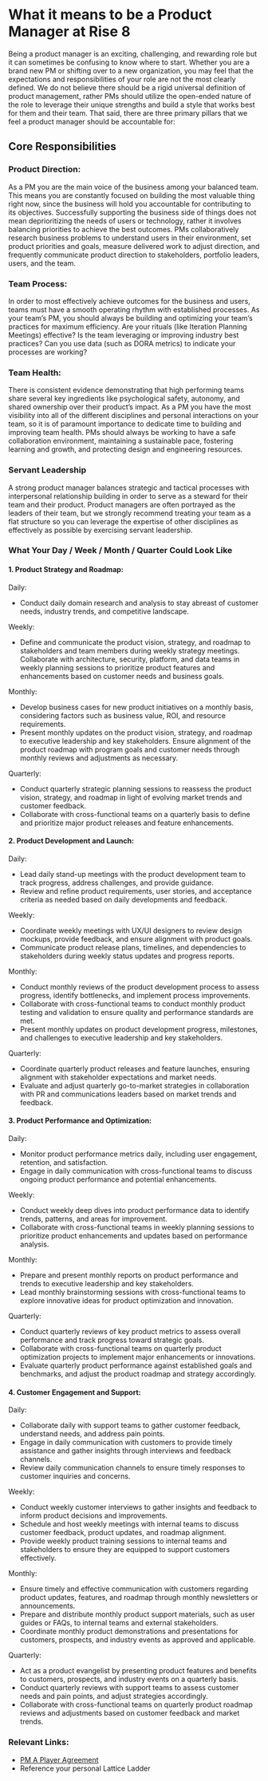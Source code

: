 # What it means to be a Product Manager at Rise 8
Being a product manager is an exciting, challenging, and rewarding role but it can sometimes be confusing to know where to start. Whether you are a brand new PM or shifting over to a new organization, you may feel that the expectations and responsibilities of your role are not the most clearly defined. We do not believe there should be a rigid universal definition of product management, rather PMs should utilize the open-ended nature of the role to leverage their unique strengths and build a style that works best for them and their team. That said, there are three primary pillars that we feel a product manager should be accountable for:

## Core Responsibilities

### Product Direction: 
As a PM you are the main voice of the business among your balanced team. This means you are constantly focused on building the most valuable thing right now, since the business will hold you accountable for contributing to its objectives. Successfully supporting the business side of things does not mean deprioritizing the needs of users or technology, rather it involves balancing priorities to achieve the best outcomes. PMs collaboratively research business problems to understand users in their environment, set product priorities and goals, measure delivered work to adjust direction, and frequently communicate product direction to stakeholders, portfolio leaders, users, and the team.

### Team Process: 
In order to most effectively achieve outcomes for the business and users, teams must have a smooth operating rhythm with established processes. As your team’s PM, you should always be building and optimizing your team’s practices for maximum efficiency. Are your rituals (like Iteration Planning Meetings) effective? Is the team leveraging or improving industry best practices? Can you use data (such as DORA metrics) to indicate your processes are working? 

### Team Health: 
There is consistent evidence demonstrating that high performing teams share several key ingredients like psychological safety, autonomy, and shared ownership over their product’s impact. As a PM you have the most visibility into all of the different disciplines and personal interactions on your team, so it is of paramount importance to dedicate time to building and improving team health. PMs should always be working to have a safe collaboration environment, maintaining a sustainable pace, fostering learning and growth, and protecting design and engineering resources.

### Servant Leadership
A strong product manager balances strategic and tactical processes with interpersonal relationship building in order to serve as a steward for their team and their product. Product managers are often portrayed as the leaders of their team, but we strongly recommend treating your team as a flat structure so you can leverage the expertise of other disciplines as effectively as possible by exercising servant leadership. 

### What Your Day / Week / Month / Quarter Could Look Like

#### 1. Product Strategy and Roadmap:


Daily:
* Conduct daily domain research and analysis to stay abreast of customer needs, industry trends, and competitive landscape.

Weekly:
* Define and communicate the product vision, strategy, and roadmap to stakeholders and team members during weekly strategy meetings.
Collaborate with architecture, security, platform, and data teams in weekly planning sessions to prioritize product features and enhancements based on customer needs and business goals.

Monthly:
* Develop business cases for new product initiatives on a monthly basis, considering factors such as business value, ROI, and resource requirements.
* Present monthly updates on the product vision, strategy, and roadmap to executive leadership and key stakeholders.
Ensure alignment of the product roadmap with program goals and customer needs through monthly reviews and adjustments as necessary.

Quarterly:
* Conduct quarterly strategic planning sessions to reassess the product vision, strategy, and roadmap in light of evolving market trends and customer feedback.
* Collaborate with cross-functional teams on a quarterly basis to define and prioritize major product releases and feature enhancements.

#### 2. Product Development and Launch:
	
Daily:
* Lead daily stand-up meetings with the product development team to track progress, address challenges, and provide guidance.
* Review and refine product requirements, user stories, and acceptance criteria as needed based on daily developments and feedback.

Weekly:
* Coordinate weekly meetings with UX/UI designers to review design mockups, provide feedback, and ensure alignment with product goals.
* Communicate product release plans, timelines, and dependencies to stakeholders during weekly status updates and progress reports.

Monthly:
* Conduct monthly reviews of the product development process to assess progress, identify bottlenecks, and implement process improvements.
* Collaborate with cross-functional teams to conduct monthly product testing and validation to ensure quality and performance standards are met.
* Present monthly updates on product development progress, milestones, and challenges to executive leadership and key stakeholders.

Quarterly:
* Coordinate quarterly product releases and feature launches, ensuring alignment with stakeholder expectations and market needs.
* Evaluate and adjust quarterly go-to-market strategies in collaboration with PR and communications leaders based on market trends and feedback.

#### 3. Product Performance and Optimization:
Daily:
* Monitor product performance metrics daily, including user engagement, retention, and satisfaction.
* Engage in daily communication with cross-functional teams to discuss ongoing product performance and potential enhancements.

Weekly:
* Conduct weekly deep dives into product performance data to identify trends, patterns, and areas for improvement.
* Collaborate with cross-functional teams in weekly planning sessions to prioritize product enhancements and updates based on performance analysis.

Monthly:
* Prepare and present monthly reports on product performance and trends to executive leadership and key stakeholders.
* Lead monthly brainstorming sessions with cross-functional teams to explore innovative ideas for product optimization and innovation.

Quarterly:
* Conduct quarterly reviews of key product metrics to assess overall performance and track progress toward strategic goals.
* Collaborate with cross-functional teams on quarterly product optimization projects to implement major enhancements or innovations.
* Evaluate quarterly product performance against established goals and benchmarks, and adjust the product roadmap and strategy accordingly.

#### 4. Customer Engagement and Support:
Daily:
* Collaborate daily with support teams to gather customer feedback, understand needs, and address pain points.
* Engage in daily communication with customers to provide timely assistance and gather insights through interviews and feedback channels.
* Review daily communication channels to ensure timely responses to customer inquiries and concerns.

Weekly:
* Conduct weekly customer interviews to gather insights and feedback to inform product decisions and improvements.
* Schedule and host weekly meetings with internal teams to discuss customer feedback, product updates, and roadmap alignment.
* Provide weekly product training sessions to internal teams and stakeholders to ensure they are equipped to support customers effectively.

Monthly:
* Ensure timely and effective communication with customers regarding product updates, features, and roadmap through monthly newsletters or announcements.
* Prepare and distribute monthly product support materials, such as user guides or FAQs, to internal teams and external stakeholders.
* Coordinate monthly product demonstrations and presentations for customers, prospects, and industry events as approved and applicable.

Quarterly:
* Act as a product evangelist by presenting product features and benefits to customers, prospects, and industry events on a quarterly basis.
* Conduct quarterly reviews with support teams to assess customer needs and pain points, and adjust strategies accordingly.
* Collaborate with cross-functional teams on quarterly product roadmap reviews and adjustments based on customer feedback and market trends.

### Relevant Links: 
* [PM A Player Agreement](https://docs.google.com/document/d/1TLhY06DKxXgEaQgDrMwnOH6JFfzoenVlQoJxv-0cg4Y/edit#heading=h.q3hwr650xktk) 
* Reference your personal Lattice Ladder 

